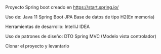 Proyecto Spring boot creado en https://start.spring.io/

Uso de:
Java 11
Spring Boot
JPA
Base de datos de tipo H2(En memoria)

Herramientas de desarrollo:
IntelliJ IDEA

Uso de patrones de diseño:
DTO
Spring MVC (Modelo vista controlador)

Clonar el proyecto y levantarlo

